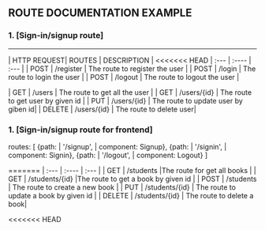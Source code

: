 ## ROUTE DOCUMENTATION EXAMPLE


### 1. [Sign-in/signup route]
---

| HTTP REQUEST| ROUTES | DESCRIPTION |
<<<<<<< HEAD
| :---        | :----  |       :--- |
| POST        | /register        |  The route to register the user |
| POST        | /login        |  The route to login the user |
| POST        | /logout        |  The route to logout the user |

| GET        | /users        |  The route to get all the user |
| GET        | /users/{id}   |  The route to get user by given id |
| PUT        | /users/{id}   |  The route to update user by giben id|
| DELETE     | /users/{id}   |  The route to delete user|


### 1. [Sign-in/signup route for frontend]

routes: [
    {path: | '/signup', | component: Signup},
    {path: | '/signin', | component: Signin},
    {path: | '/logout', | component: Logout}
]


=======
| :---        | :----   |          :--- |
| GET         | /students       |The route for get all books   |
| GET         | /students/{id}        |The route to get a book by given id |
| POST        | /students        |  The route to create a new book |
| PUT         | /students/{id}        | The route to update a book by given id |
| DELETE      | /students/{id}        | The route to delete a book|

<<<<<<< HEAD
